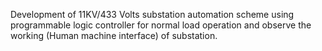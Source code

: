 Development of 11KV/433 Volts substation automation scheme using programmable logic controller for normal load operation and observe the working (Human machine interface) of substation.
